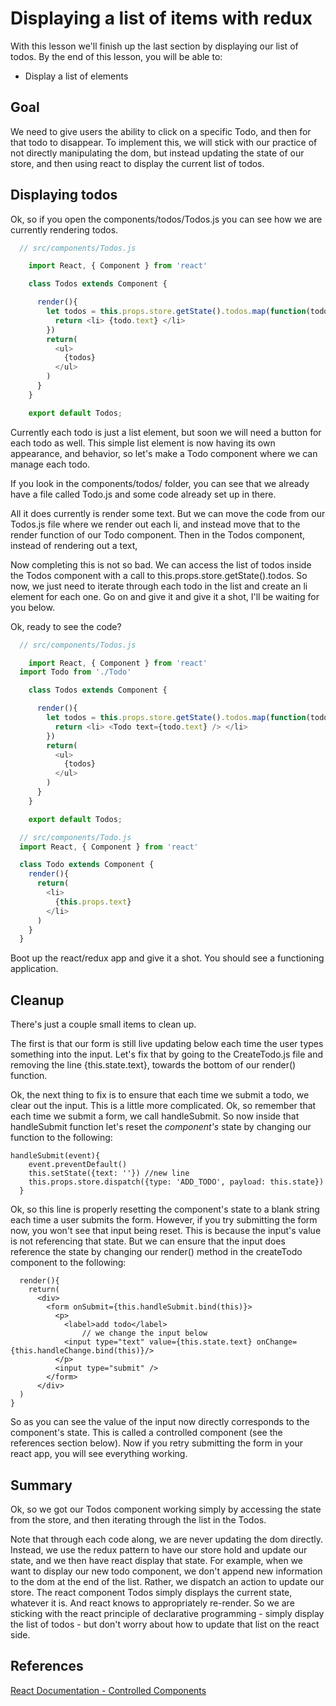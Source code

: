 Displaying a list of items with redux
==============

With this lesson we'll finish up the last section by displaying our list of todos.  By the end of this lesson, you will be able to:

  * Display a list of elements

## Goal

We need to give users the ability to click on a specific Todo, and then for that todo to disappear.  To implement this, we will stick with our practice of not directly manipulating the dom, but instead updating the state of our store, and then using react to display the current list of todos.

## Displaying todos

Ok, so if you open the components/todos/Todos.js you can see how we are currently rendering todos.  

```javascript
  // src/components/Todos.js

	import React, { Component } from 'react'

	class Todos extends Component {

	  render(){
	    let todos = this.props.store.getState().todos.map(function(todo){
	      return <li> {todo.text} </li>
	    })
	    return(
	      <ul>
	        {todos}
	      </ul>
	    )
	  }
	}

	export default Todos;
```
Currently each todo is just a list element, but soon we will need a button for each todo as well.  This simple list element is now having its own appearance, and behavior, so let's make a Todo component where we can manage each todo.

If you look in the components/todos/ folder, you can see that we already have a file called Todo.js and some code already set up in there.  

All it does currently is render some text.  But we can move the code from our Todos.js file where we render out each li, and instead move that to the render function of our Todo component.  Then in the Todos component, instead of rendering out a text,

Now completing this is not so bad.  We can access the list of todos inside the Todos component with a call to this.props.store.getState().todos.  So now, we just need to iterate through each todo in the list and create an li element for each one.  Go on and give it and give it a shot, I'll be waiting for you below.  

Ok, ready to see the code?
```javascript
  // src/components/Todos.js

	import React, { Component } from 'react'
  import Todo from './Todo'

	class Todos extends Component {

	  render(){
	    let todos = this.props.store.getState().todos.map(function(todo){
	      return <li> <Todo text={todo.text} /> </li>
	    })
	    return(
	      <ul>
	        {todos}
	      </ul>
	    )
	  }
	}

	export default Todos;

  // src/components/Todo.js
  import React, { Component } from 'react'

  class Todo extends Component {
    render(){
      return(
        <li>
          {this.props.text}
        </li>
      )
    }
  }
```

Boot up the react/redux app and give it a shot.  You should see a functioning application.  

## Cleanup

There's just a couple small items to clean up.

The first is that our form is still live updating below each time the user types something into the input.  Let's fix that by going to the CreateTodo.js file and removing the line {this.state.text}, towards the bottom of our render() function.

Ok, the next thing to fix is to ensure that each time we submit a todo, we clear out the input.  This is a little more complicated.  Ok, so remember that each time we submit a form, we call handleSubmit.  So now inside that handleSubmit function let's reset the *component's* state by changing our function to the following:

	handleSubmit(event){
	   	event.preventDefault()
   		this.setState({text: ''}) //new line
   	 	this.props.store.dispatch({type: 'ADD_TODO', payload: this.state})
	  }

Ok, so this line is properly resetting the component's state to a blank string each time a user submits the form.  However, if you try submitting the form now, you won't see that input being reset.  This is because the input's value is not referencing that state.  But we can ensure that the input does reference the state by changing our render() method in the createTodo component to the following:

	  render(){
	    return(
	      <div>
	        <form onSubmit={this.handleSubmit.bind(this)}>
	          <p>
	            <label>add todo</label>
					// we change the input below
	            <input type="text" value={this.state.text} onChange={this.handleChange.bind(this)}/>
	          </p>
	          <input type="submit" />
	        </form>
	      </div>
      )
  	}

So as you can see the value of the input now directly corresponds to the component's state.  This is called a controlled component (see the references section below).  Now if you retry submitting the form in your react app, you will see everything working.

## Summary
Ok, so we got our Todos component working simply by accessing the state from the store, and then iterating through the list in the Todos.  

Note that through each code along, we are never updating the dom directly.  Instead, we use the redux pattern to have our store hold and update our state, and we then have react display that state.  For example, when we want to display our new todo component, we don't append new information to the dom at the end of the list.  Rather, we dispatch an action to update our store.  The react component Todos simply displays the current state, whatever it is.  And react knows to appropriately re-render.  So we are sticking with the react principle of declarative programming - simply display the list of todos - but don't worry about how to update that list on the react side.      

## References

[React Documentation - Controlled Components](https://facebook.github.io/react/docs/forms.html)
